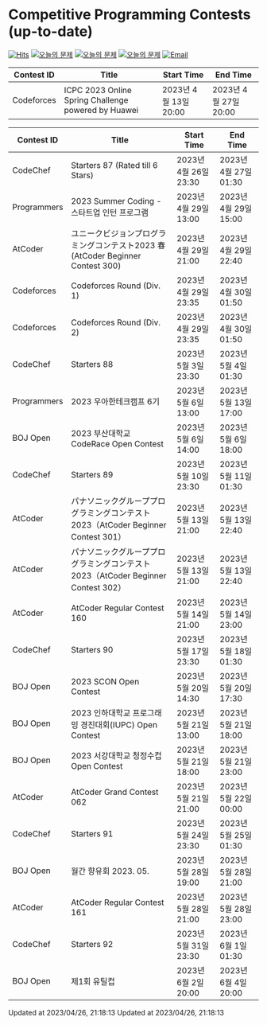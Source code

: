 Competitive Programming Contests (up-to-date)
========
[![Hits](https://hits.seeyoufarm.com/api/count/incr/badge.svg?url=https%3A%2F%2Fgithub.com%2Fika9810%2FCompetitive-Programming-Contests&count_bg=%2379C83D&title_bg=%23555555&icon=&icon_color=%23E7E7E7&title=hits&edge_flat=false)](https://hits.seeyoufarm.com)
[![오늘의 문제](https://img.shields.io/badge/Today's%20ABC-Link-lightpink)](https://github.com/ika9810/Atcoder-Daily-Contests/blob/main/ABC.md) 
[![오늘의 문제](https://img.shields.io/badge/Today's%20ARC-Link-orange)](https://github.com/ika9810/Atcoder-Daily-Contests/blob/main/ARC.md) 
[![오늘의 문제](https://img.shields.io/badge/Today's%20AGC-Link-red)](https://github.com/ika9810/Atcoder-Daily-Contests/blob/main/AGC.md) 
[![Email](https://img.shields.io/badge/Email-ika7204@naver.com-ff69b4)](mailTo:ika7204@naver.com)

 Contest ID | Title | Start Time | End Time |
---|---|---|---|
| Codeforces | ICPC 2023 Online Spring Challenge powered by Huawei | 2023년 4월 13일 20:00 | 2023년 4월 27일 20:00 |

 Contest ID | Title | Start Time | End Time |
---|---|---|---|
| CodeChef | Starters 87 (Rated till 6 Stars) | 2023년 4월 26일 23:30 | 2023년 4월 27일 01:30 |
| Programmers | 2023 Summer Coding - 스타트업 인턴 프로그램 | 2023년 4월 29일 13:00 | 2023년 4월 29일 15:00 |
| AtCoder | ユニークビジョンプログラミングコンテスト2023 春 (AtCoder Beginner Contest 300) | 2023년 4월 29일 21:00 | 2023년 4월 29일 22:40 |
| Codeforces | Codeforces Round (Div. 1) | 2023년 4월 29일 23:35 | 2023년 4월 30일 01:50 |
| Codeforces | Codeforces Round (Div. 2) | 2023년 4월 29일 23:35 | 2023년 4월 30일 01:50 |
| CodeChef | Starters 88 | 2023년 5월 3일 23:30 | 2023년 5월 4일 01:30 |
| Programmers | 2023 우아한테크캠프 6기 | 2023년 5월 6일 13:00 | 2023년 5월 13일 17:00 |
| BOJ Open | 2023 부산대학교 CodeRace Open Contest | 2023년 5월 6일 14:00 | 2023년 5월 6일 18:00 |
| CodeChef | Starters 89 | 2023년 5월 10일 23:30 | 2023년 5월 11일 01:30 |
| AtCoder | パナソニックグループプログラミングコンテスト2023（AtCoder Beginner Contest 301） | 2023년 5월 13일 21:00 | 2023년 5월 13일 22:40 |
| AtCoder | パナソニックグループプログラミングコンテスト2023（AtCoder Beginner Contest 302） | 2023년 5월 13일 21:00 | 2023년 5월 13일 22:40 |
| AtCoder | AtCoder Regular Contest 160 | 2023년 5월 14일 21:00 | 2023년 5월 14일 23:00 |
| CodeChef | Starters 90 | 2023년 5월 17일 23:30 | 2023년 5월 18일 01:30 |
| BOJ Open | 2023 SCON Open Contest | 2023년 5월 20일 14:30 | 2023년 5월 20일 17:30 |
| BOJ Open | 2023 인하대학교 프로그래밍 경진대회(IUPC) Open Contest | 2023년 5월 21일 13:00 | 2023년 5월 21일 18:00 |
| BOJ Open | 2023 서강대학교 청정수컵 Open Contest | 2023년 5월 21일 18:00 | 2023년 5월 21일 23:00 |
| AtCoder | AtCoder Grand Contest 062 | 2023년 5월 21일 21:00 | 2023년 5월 22일 00:00 |
| CodeChef | Starters 91 | 2023년 5월 24일 23:30 | 2023년 5월 25일 01:30 |
| BOJ Open | 월간 향유회 2023. 05. | 2023년 5월 28일 19:00 | 2023년 5월 28일 21:00 |
| AtCoder | AtCoder Regular Contest 161 | 2023년 5월 28일 21:00 | 2023년 5월 28일 23:00 |
| CodeChef | Starters 92 | 2023년 5월 31일 23:30 | 2023년 6월 1일 01:30 |
| BOJ Open | 제1회 유틸컵 | 2023년 6월 2일 20:00 | 2023년 6월 4일 20:00 |

Updated at 2023/04/26, 21:18:13
Updated at 2023/04/26, 21:18:13
